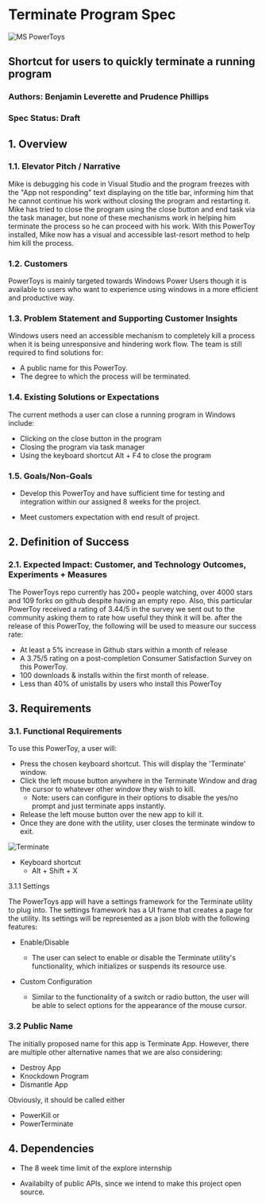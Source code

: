 # **Terminate Program Spec**

![MS PowerToys](https://hothardware.com/ContentImages/NewsItem/48038/content/Microsoft_PowerToys.jpg "PowerToys")
## Shortcut for users to quickly terminate a running program
### Authors: Benjamin Leverette and Prudence Phillips
### Spec Status: Draft
## 1. Overview

### 1.1. Elevator Pitch / Narrative

Mike is debugging his code in Visual Studio and the program freezes with the "App not responding" text displaying on the title bar, informing him that he cannot continue his work without closing the program and restarting it. Mike has tried to close the program using the close button and end task via the task manager, but none of these mechanisms work in helping him terminate the process so he can proceed with his work. With this PowerToy installed, Mike now has a visual and accessible last-resort method to help him kill the process.

### 1.2. Customers

PowerToys is mainly targeted towards Windows Power Users though it is available to users who want to experience using windows in a more efficient and productive way.
 
  
### 1.3. Problem Statement and Supporting Customer Insights

Windows users need an accessible mechanism to completely kill a process when it is being unresponsive and hindering work flow. The team is still required to find solutions for:

- A public name for this PowerToy.
- The degree to which the process will be terminated.

### 1.4. Existing Solutions or Expectations

The current methods a user can close a running program in Windows include:
- Clicking on the close button in the program
- Closing the program via task manager
- Using the keyboard shortcut Alt + F4 to close the program

### 1.5. Goals/Non-Goals

- Develop this PowerToy and have sufficient time for testing and integration within our assigned 8 weeks for the project. 

- Meet customers expectation with end result of project.

## 2. Definition of Success

### 2.1. Expected Impact: Customer, and Technology Outcomes, Experiments + Measures

The PowerToys repo currently has 200+ people watching, over 4000 stars and 109 forks on github despite having an empty repo. Also, this particular PowerToy received a rating of 3.44/5 in the survey we sent out to the community asking them to rate how useful they think it will be. after the release of this PowerToy, the following will be used to measure our success rate: 

- At least a 5% increase in Github stars within a month of release
- A 3.75/5 rating on a post-completion Consumer Satisfaction Survey on this PowerToy.
- 100 downloads & installs within the first month of release.
- Less than 40% of unistalls by users who install this PowerToy

## 3. Requirements

### 3.1.	Functional Requirements

To use this PowerToy, a user will:

- Press the chosen keyboard shortcut. This will display the 'Terminate' window.
- Click the left mouse button anywhere in the Terminate Window and drag the cursor to whatever other window they wish to kill.
    - Note: users can configure in their options to disable the yes/no prompt and just terminate apps instantly.
- Release the left mouse button over the new app to kill it.
- Once they are done with the utility, user closes the terminate window to exit.

![Terminate](https://raw.github.com/indierawk2k2/PowerToys-1/master/PT%20Images/Terminate%20Blurred.png "Terminate")

- Keyboard shortcut
    - Alt + Shift + X 

3.1.1 Settings

The PowerToys app will have a settings framework for the Terminate utility to plug into. The settings framework has a UI frame that creates a page for the utility. Its settings will be represented as a json blob with the following features:

- Enable/Disable
  - The user can select to enable or disable the Terminate utility's functionality, which initializes or suspends its resource use.

- Custom Configuration
  - Similar to the functionality of a switch or radio button, the user will be able to select options for the appearance of the mouse cursor.

### 3.2 Public Name

The initially proposed name for this app is Terminate App. However, there are multiple other alternative names that we are also considering:

 - Destroy App
 - Knockdown Program
 - Dismantle App

Obviously, it should be called either
 - PowerKill
 or
 - PowerTerminate

## 4. Dependencies
- The 8 week time limit of the explore internship

- Availabilty of public APIs, since we intend to make this project open source.
